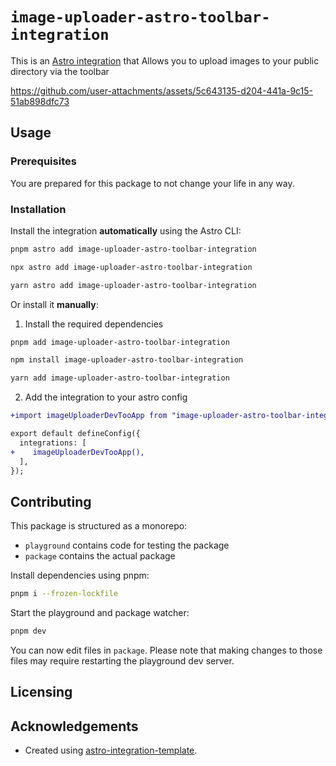 # `image-uploader-astro-toolbar-integration`

This is an [Astro integration](https://docs.astro.build/en/guides/integrations-guide/) that Allows you to upload images to your public directory via the toolbar

https://github.com/user-attachments/assets/5c643135-d204-441a-9c15-51ab898dfc73

## Usage

### Prerequisites

You are prepared for this package to not change your life in any way.

### Installation

Install the integration **automatically** using the Astro CLI:

```bash
pnpm astro add image-uploader-astro-toolbar-integration
```

```bash
npx astro add image-uploader-astro-toolbar-integration
```

```bash
yarn astro add image-uploader-astro-toolbar-integration
```

Or install it **manually**:

1. Install the required dependencies

```bash
pnpm add image-uploader-astro-toolbar-integration
```

```bash
npm install image-uploader-astro-toolbar-integration
```

```bash
yarn add image-uploader-astro-toolbar-integration
```

2. Add the integration to your astro config

```diff
+import imageUploaderDevTooApp from "image-uploader-astro-toolbar-integration";

export default defineConfig({
  integrations: [
+    imageUploaderDevTooApp(),
  ],
});
```

## Contributing

This package is structured as a monorepo:

- `playground` contains code for testing the package
- `package` contains the actual package

Install dependencies using pnpm:

```bash
pnpm i --frozen-lockfile
```

Start the playground and package watcher:

```bash
pnpm dev
```

You can now edit files in `package`. Please note that making changes to those files may require restarting the playground dev server.

## Licensing

## Acknowledgements

- Created using [astro-integration-template](https://github.com/florian-lefebvre/astro-integration-template).

